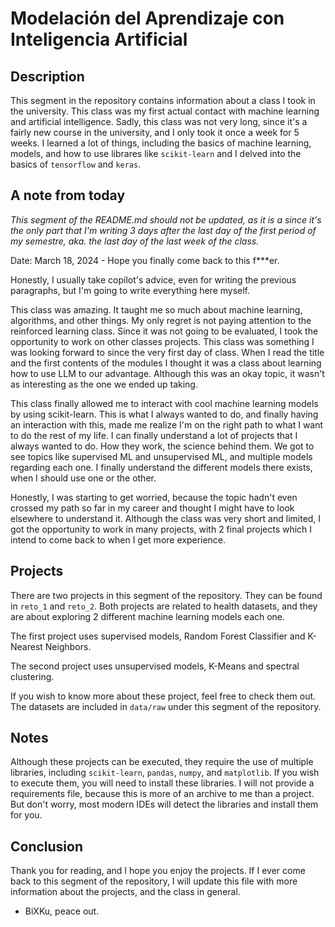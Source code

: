# Modelación del Aprendizaje con Inteligencia Artificial

## Description

This segment in the repository contains information about a class I
took in the university. This class was my first actual contact with
machine learning and artificial intelligence. Sadly, this class was
not very long, since it's a fairly new course in the university, and
I only took it once a week for 5 weeks. I learned a lot of things, 
including the basics of machine learning, models, and how to use
librares like `scikit-learn` and I delved into the basics of 
`tensorflow` and `keras`.

## A note from today

*This segment of the README.md should not be updated, as it is a
since it's the only part that I'm writing 3 days after the last day of
the first period of my semestre, aka. the last day of the last week of
the class.*

Date: March 18, 2024 - Hope you finally come back to this f***er.

Honestly, I usually take copilot's advice, even for writing the previous
paragraphs, but I'm going to write everything here myself. 

This class was amazing. It taught me so much about machine learning,
algorithms, and other things. My only regret is not paying attention
to the reinforced learning class. Since it was not going to be evaluated,
I took the opportunity to work on other classes projects.
This class was something I was looking forward to since the very first
day of class. When I read the title and the first contents of the modules
I thought it was a class about learning how to use LLM to our
advantage. Although this was an okay topic, it wasn't as interesting as 
the one we ended up taking. 

This class finally allowed me to interact with cool machine learning
models by using scikit-learn. This is what I always wanted to do, and
finally having an interaction with this, made me realize I'm on the right
path to what I want to do the rest of my life. I can finally understand
a lot of projects that I always wanted to do. How they work, the 
science behind them. We got to see topics like supervised ML and
unsupervised ML, and multiple models regarding each one. I finally
understand the different models there exists, when I should use one or
the other.

Honestly, I was starting to get worried, because the topic hadn't even
crossed my path so far in my career and thought I might have to look 
elsewhere to understand it. Although the class was very short and 
limited, I got the opportunity to work in many projects, with 2 final
projects which I intend to come back to when I get more experience.

## Projects

There are two projects in this segment of the repository. They can be 
found in `reto_1` and `reto_2`. Both projects are related to health
datasets, and they are about exploring 2 different machine learning
models each one. 

The first project uses supervised models, Random Forest Classifier and
K-Nearest Neighbors. 

The second project uses unsupervised models, K-Means and spectral
clustering.

If you wish to know more about these project, feel free to check them
out. The datasets are included in `data/raw` under this segment of the
repository.

## Notes

Although these projects can be executed, they require the use of
multiple libraries, including `scikit-learn`, `pandas`, `numpy`, and
`matplotlib`. If you wish to execute them, you will need to install
these libraries. I will not provide a requirements file, because this is
more of an archive to me than a project. But don't worry, most 
modern IDEs will detect the libraries and install them for you.

## Conclusion

Thank you for reading, and I hope you enjoy the projects. If I ever come 
back to this segment of the repository, I will update this
file with more information about the projects, and the class in general.

- BiXKu, peace out.